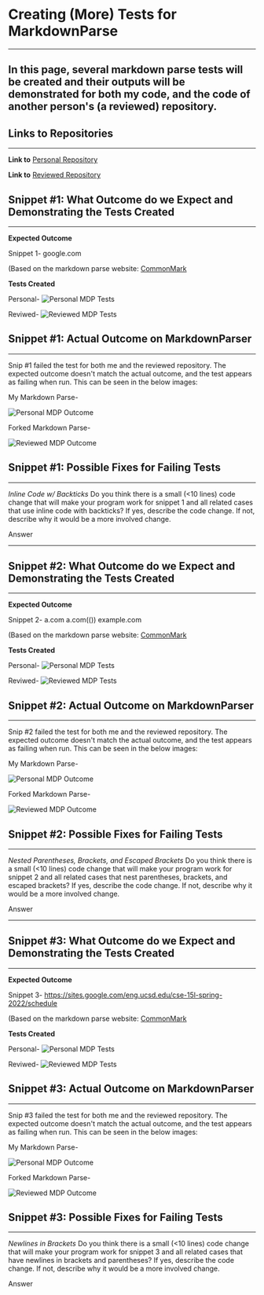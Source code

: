 # **Creating (More) Tests for MarkdownParse**
---
In this page, several markdown parse tests will be created and their outputs will be demonstrated for both my code, and the code of 
another person's (a reviewed) repository.
---
## **Links to Repositories**
---
**Link to**
[Personal Repository](https://github.com/AlainaJJ/good-markdown-parser)

**Link to**
[Reviewed Repository](https://github.com/AlainaJJ/reviewed-markdown-parser)

## **Snippet #1: What Outcome do we Expect and Demonstrating the Tests Created**
---
**Expected Outcome**

Snippet 1-
google.com

(Based on the markdown parse website: [CommonMark](https://spec.commonmark.org/dingus/)

**Tests Created**

Personal-
![Personal MDP Tests](https://alainajj.github.io/cse15l-lab-reports/PersonalTestsSnip1.png)

Reviwed-
![Reviewed MDP Tests](https://alainajj.github.io/cse15l-lab-reports/ReviewedTestsSnip1.png)

## **Snippet #1: Actual Outcome on MarkdownParser**
---
Snip #1 failed the test for both me and the reviewed repository. The expected outcome
doesn't match the actual outcome, and the test appears as failing when run.
This can be seen in the below images:

My Markdown Parse-

![Personal MDP Outcome](ttps://alainajj.github.io/cse15l-lab-reports/GoodMarkdownTestOutputSnip1.png)

Forked Markdown Parse- 

![Reviewed MDP Outcome](ttps://alainajj.github.io/cse15l-lab-reports/ReviewedTestOutputSnip1.png)

## **Snippet #1: Possible Fixes for Failing Tests**
---
*Inline Code w/ Backticks*
Do you think there is a small (<10 lines) code change that will make your program work for snippet 1 and all related cases 
that use inline code with backticks? If yes, describe the code change. If not, describe why it would be a more involved change.

Answer

---


## **Snippet #2: What Outcome do we Expect and Demonstrating the Tests Created**
---
**Expected Outcome**

Snippet 2-
a.com
a.com(())
example.com

(Based on the markdown parse website: [CommonMark](https://spec.commonmark.org/dingus/)

**Tests Created**

Personal-
![Personal MDP Tests](https://alainajj.github.io/cse15l-lab-reports/PersonalTestsSnip2.png)

Reviwed-
![Reviewed MDP Tests](https://alainajj.github.io/cse15l-lab-reports/ReviewedTestsSnip2.png)

## **Snippet #2: Actual Outcome on MarkdownParser**
---
Snip #2 failed the test for both me and the reviewed repository. The expected outcome
doesn't match the actual outcome, and the test appears as failing when run.
This can be seen in the below images:

My Markdown Parse-

![Personal MDP Outcome](ttps://alainajj.github.io/cse15l-lab-reports/GoodMarkdownTestOutputSnip1.png)

Forked Markdown Parse- 

![Reviewed MDP Outcome](ttps://alainajj.github.io/cse15l-lab-reports/ReviewedTestOutputSnip1.png)

## **Snippet #2: Possible Fixes for Failing Tests**
---
*Nested Parentheses, Brackets, and Escaped Brackets*
Do you think there is a small (<10 lines) code change that will make your program work for snippet 2 and all related cases 
that nest parentheses, brackets, and escaped brackets? If yes, describe the code change. If not, describe why it would be 
a more involved change.

Answer

---


## **Snippet #3: What Outcome do we Expect and Demonstrating the Tests Created**
---
**Expected Outcome**

Snippet 3-
https://sites.google.com/eng.ucsd.edu/cse-15l-spring-2022/schedule

(Based on the markdown parse website: [CommonMark](https://spec.commonmark.org/dingus/)

**Tests Created**

Personal-
![Personal MDP Tests](https://alainajj.github.io/cse15l-lab-reports/PersonalTestsSnip3.png)

Reviwed-
![Reviewed MDP Tests](https://alainajj.github.io/cse15l-lab-reports/ReviewedTestsSnip3.png)

## **Snippet #3: Actual Outcome on MarkdownParser**
---
Snip #3 failed the test for both me and the reviewed repository. The expected outcome
doesn't match the actual outcome, and the test appears as failing when run.
This can be seen in the below images:

My Markdown Parse-

![Personal MDP Outcome](ttps://alainajj.github.io/cse15l-lab-reports/GoodMarkdownTestOutputSnip1.png)

Forked Markdown Parse- 

![Reviewed MDP Outcome](ttps://alainajj.github.io/cse15l-lab-reports/ReviewedTestOutputSnip1.png)

## **Snippet #3: Possible Fixes for Failing Tests**
---
*Newlines in Brackets*
Do you think there is a small (<10 lines) code change that will make your program work for snippet 3 and all related 
cases that have newlines in brackets and parentheses? If yes, describe the code change. If not, describe why it would 
be a more involved change.

Answer

